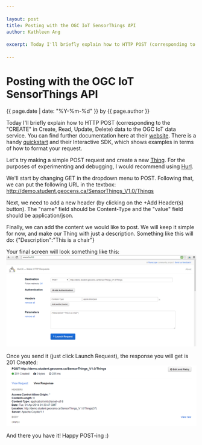 ```yaml
--- 

layout: post
title: Posting with the OGC IoT SensorThings API
author: Kathleen Ang

excerpt: Today I'll briefly explain how to HTTP POST (corresponding to the "CREATE" in Create, Read, Update, Delete) data to the OGC IoT data service.

---
```

# Posting with the OGC IoT SensorThings API 
<p class='blog-post-meta'>{{ page.date | date: "%Y-%m-%d" }} by {{ page.author }}</p>

Today I'll briefly explain how to HTTP POST (corresponding to the "CREATE" in Create, Read, Update, Delete) data to the OGC IoT data service. You can find further documentation here at their [website](http://ogc-iot.github.io/ogc-iot-api/index.html). There is a handy [quickstart](http://ogc-iot.github.io/ogc-iot-api/quickstart.html) and their Interactive SDK, which shows examples in terms of how to format your request.

Let's try making a simple POST request and create a new [Thing](http://ogc-iot.github.io/ogc-iot-api/datamodel.html). For the purposes of experimenting and debugging, I would recommend using [Hurl](http://www.hurl.it/). 

We'll start by changing GET in the dropdown menu to POST. Following that, we can put the following URL in the textbox:
    http://demo.student.geocens.ca/SensorThings_V1.0/Things

Next, we need to add a new header (by clicking on the +Add Header(s) button). The "name" field should be Content-Type and the "value" field should be application/json.

Finally, we can add the content we would like to post. We will keep it simple for now, and make our Thing with just a description. Something like this will do:
    {"Description":"This is a chair"}

Your final screen will look something like this:
![](images/hurl_screenshot.png)

Once you send it (just click Launch Request), the response you will get is 201 Created:
![](images/hurl_result.png)

And there you have it! Happy POST-ing :)
